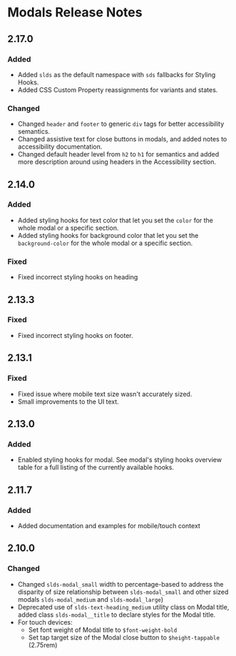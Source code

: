 <!-- Release notes authoring guidelines: http://keepachangelog.com/ -->

# Modals Release Notes

<!-- ## [Unreleased] -->

## 2.17.0

### Added

- Added `slds` as the default namespace with `sds` fallbacks for Styling Hooks.
- Added CSS Custom Property reassignments for variants and states.

### Changed

- Changed `header` and `footer` to generic `div` tags for better accessibility semantics.
- Changed assistive text for close buttons in modals, and added notes to accessibility documentation.
- Changed default header level from `h2` to `h1` for semantics and added more description around using headers in the Accessibility section.

## 2.14.0

### Added

- Added styling hooks for text color that let you set the `color` for the whole modal or a specific section.
- Added styling hooks for background color that let you set the `background-color` for the whole modal or a specific section.

### Fixed

- Fixed incorrect styling hooks on heading

## 2.13.3

### Fixed

- Fixed incorrect styling hooks on footer.

## 2.13.1

### Fixed

- Fixed issue where mobile text size wasn't accurately sized.
- Small improvements to the UI text.

## 2.13.0

### Added

- Enabled styling hooks for modal. See modal's styling hooks overview table for a full listing of the currently available hooks.

## 2.11.7

### Added

- Added documentation and examples for mobile/touch context

## 2.10.0

### Changed

- Changed `slds-modal_small` width to percentage-based to address the disparity of size relationship between `slds-modal_small` and other sized modals `slds-modal_medium` and `slds-modal_large`)
- Deprecated use of `slds-text-heading_medium` utility class on Modal title, added class `slds-modal__title` to declare styles for the Modal title.
- For touch devices:
  - Set font weight of Modal title to `$font-weight-bold`
  - Set tap target size of the Modal close button to `$height-tappable` (2.75rem)

<!-- ## [VERSION] -->
